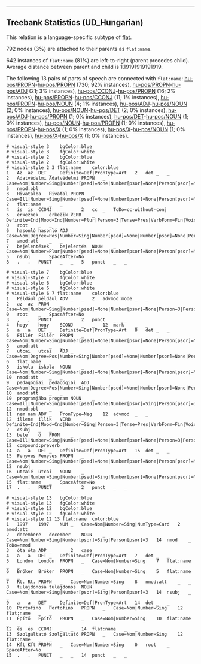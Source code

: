 

--------------------------------------------------------------------------------

## Treebank Statistics (UD_Hungarian)

This relation is a language-specific subtype of [flat]().

792 nodes (3%) are attached to their parents as `flat:name`.

642 instances of `flat:name` (81%) are left-to-right (parent precedes child).
Average distance between parent and child is 1.19191919191919.

The following 13 pairs of parts of speech are connected with `flat:name`: [hu-pos/PROPN]()-[hu-pos/PROPN]() (730; 92% instances), [hu-pos/PROPN]()-[hu-pos/ADJ]() (21; 3% instances), [hu-pos/CCONJ]()-[hu-pos/PROPN]() (16; 2% instances), [hu-pos/PROPN]()-[hu-pos/CCONJ]() (11; 1% instances), [hu-pos/PROPN]()-[hu-pos/NOUN]() (4; 1% instances), [hu-pos/ADJ]()-[hu-pos/NOUN]() (2; 0% instances), [hu-pos/NOUN]()-[hu-pos/DET]() (2; 0% instances), [hu-pos/ADJ]()-[hu-pos/PROPN]() (1; 0% instances), [hu-pos/DET]()-[hu-pos/NOUN]() (1; 0% instances), [hu-pos/NOUN]()-[hu-pos/PROPN]() (1; 0% instances), [hu-pos/PROPN]()-[hu-pos/X]() (1; 0% instances), [hu-pos/X]()-[hu-pos/NOUN]() (1; 0% instances), [hu-pos/X]()-[hu-pos/X]() (1; 0% instances).


~~~ conllu
# visual-style 3	bgColor:blue
# visual-style 3	fgColor:white
# visual-style 2	bgColor:blue
# visual-style 2	fgColor:white
# visual-style 2 3 flat:name	color:blue
1	Az	az	DET	_	Definite=Def|PronType=Art	2	det	_	_
2	Adatvédelmi	Adatvédelmi	PROPN	_	Case=Nom|Number=Sing|Number[psed]=None|Number[psor]=None|Person[psor]=None	5	nmod:obl	_	_
3	Hivatalba	Hivatal	PROPN	_	Case=Ill|Number=Sing|Number[psed]=None|Number[psor]=None|Person[psor]=None	2	flat:name	_	_
4	is	is	CCONJ	_	_	2	cc	_	ToDo=cc-without-conj
5	érkeznek	érkezik	VERB	_	Definite=Ind|Mood=Ind|Number=Plur|Person=3|Tense=Pres|VerbForm=Fin|Voice=Act	0	root	_	_
6	hasonló	hasonló	ADJ	_	Case=Nom|Degree=Pos|Number=Sing|Number[psed]=None|Number[psor]=None|Person[psor]=None	7	amod:att	_	_
7	bejelentések	bejelentés	NOUN	_	Case=Nom|Number=Plur|Number[psed]=None|Number[psor]=None|Person[psor]=None	5	nsubj	_	SpaceAfter=No
8	.	.	PUNCT	_	_	5	punct	_	_

~~~


~~~ conllu
# visual-style 7	bgColor:blue
# visual-style 7	fgColor:white
# visual-style 6	bgColor:blue
# visual-style 6	fgColor:white
# visual-style 6 7 flat:name	color:blue
1	Például	például	ADV	_	_	2	advmod:mode	_	_
2	az	az	PRON	_	Case=Nom|Number=Sing|Number[psed]=None|Number[psor]=None|Person=3|Person[psor]=None|PronType=Dem	0	root	_	SpaceAfter=No
3	,	,	PUNCT	_	_	2	punct	_	_
4	hogy	hogy	SCONJ	_	_	12	mark	_	_
5	a	a	DET	_	Definite=Def|PronType=Art	8	det	_	_
6	Fillér	Fillér	PROPN	_	Case=Nom|Number=Sing|Number[psed]=None|Number[psor]=None|Person[psor]=None	8	amod:att	_	_
7	utcai	utcai	ADJ	_	Case=Nom|Degree=Pos|Number=Sing|Number[psed]=None|Number[psor]=None|Person[psor]=None	6	flat:name	_	_
8	iskola	iskola	NOUN	_	Case=Nom|Number=Sing|Number[psed]=None|Number[psor]=None|Person[psor]=None	10	nmod:att	_	_
9	pedagógiai	pedagógiai	ADJ	_	Case=Nom|Degree=Pos|Number=Sing|Number[psed]=None|Number[psor]=None|Person[psor]=None	10	amod:att	_	_
10	programjába	program	NOUN	_	Case=Ill|Number=Sing|Number[psed]=None|Number[psor]=Sing|Person[psor]=3	12	nmod:obl	_	_
11	nem	nem	ADV	_	PronType=Neg	12	advmod	_	_
12	illene	illik	VERB	_	Definite=Ind|Mood=Cnd|Number=Sing|Person=3|Tense=Pres|VerbForm=Fin|Voice=Act	2	csubj	_	_
13	bele	ő	PRON	_	Case=Ill|Number=Sing|Number[psed]=None|Number[psor]=None|Person=3|Person[psor]=None|PronType=Prs	12	compound:preverb	_	_
14	a	a	DET	_	Definite=Def|PronType=Art	15	det	_	_
15	Fenyves	Fenyves	PROPN	_	Case=Nom|Number=Sing|Number[psed]=None|Number[psor]=None|Person[psor]=None	12	nsubj	_	_
16	utcaié	utcai	NOUN	_	Case=Nom|Number=Sing|Number[psed]=Sing|Number[psor]=None|Person[psor]=None	15	flat:name	_	SpaceAfter=No
17	.	.	PUNCT	_	_	2	punct	_	_

~~~


~~~ conllu
# visual-style 13	bgColor:blue
# visual-style 13	fgColor:white
# visual-style 12	bgColor:blue
# visual-style 12	fgColor:white
# visual-style 12 13 flat:name	color:blue
1	1997	1997	NUM	_	Case=Nom|Number=Sing|NumType=Card	2	amod:att	_	_
2	decembere	december	NOUN	_	Case=Nom|Number=Sing|Number[psor]=Sing|Person[psor]=3	14	nmod	_	ToDo=nmod
3	óta	óta	ADP	_	_	2	case	_	_
4	a	a	DET	_	Definite=Def|PronType=Art	7	det	_	_
5	London	London	PROPN	_	Case=Nom|Number=Sing	7	flat:name	_	_
6	Bróker	Bróker	PROPN	_	Case=Nom|Number=Sing	5	flat:name	_	_
7	Rt.	Rt.	PROPN	_	Case=Nom|Number=Sing	8	nmod:att	_	_
8	tulajdonosa	tulajdonos	NOUN	_	Case=Nom|Number=Sing|Number[psor]=Sing|Person[psor]=3	14	nsubj	_	_
9	a	a	DET	_	Definite=Def|PronType=Art	14	det	_	_
10	Portofinó	Portofinó	PROPN	_	Case=Nom|Number=Sing	12	flat:name	_	_
11	Építő	Építő	PROPN	_	Case=Nom|Number=Sing	10	flat:name	_	_
12	és	és	CCONJ	_	_	14	flat:name	_	_
13	Szolgáltató	Szolgáltató	PROPN	_	Case=Nom|Number=Sing	12	flat:name	_	_
14	Kft	Kft	PROPN	_	Case=Nom|Number=Sing	0	root	_	SpaceAfter=No
15	.	.	PUNCT	_	_	14	punct	_	_

~~~


